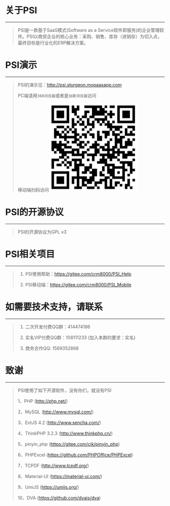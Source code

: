 # 关于PSI

---

>PSI是一款基于SaaS模式(Software as a Service软件即服务)的企业管理软件。PSI以商贸企业的核心业务：采购、销售、库存（进销存）为切入点，最终目标是行业化的ERP解决方案。
>

# PSI演示

---

>PSI的演示见：<a target="_blank" href="http://psi.sturgeon.mopaasapp.com">http://psi.sturgeon.mopaasapp.com</a>
>
>PC端请用`360浏览器`或者是`谷歌浏览器`访问
> 
>移动端扫码访问![移动端扫码访问](PSI_Mobile_URL.png)

# PSI的开源协议

---

>PSI的开源协议为GPL v3
>

# PSI相关项目

---

> 1. PSI使用帮助：https://gitee.com/crm8000/PSI_Help
>
> 2. PSI移动端：https://gitee.com/crm8000/PSI_Mobile

# 如需要技术支持，请联系

---

>1. 二次开发付费QQ群：414474186
>
>2. 实名VIP付费QQ群：108111233 (加入本群的要求：实名)
>
>3. 商务合作QQ: 1569352868

# 致谢

---

>PSI使用了如下开源软件，没有你们，就没有PSI
> 
>1、PHP (http://php.net/)
>
>2、MySQL (http://www.mysql.com/)
>
>3、ExtJS 4.2 (http://www.sencha.com/)
>
>4、ThinkPHP 3.2.3 (http://www.thinkphp.cn/)
>
>5、pinyin_php (https://gitee.com/cik/pinyin_php)
>
>6、PHPExcel (https://github.com/PHPOffice/PHPExcel)
>
>7、TCPDF (http://www.tcpdf.org/)
>
>8、Material-UI (https://material-ui.com/)
>
>9、UmiJS (https://umijs.org/)
>
>10、DVA (https://github.com/dvajs/dva)

